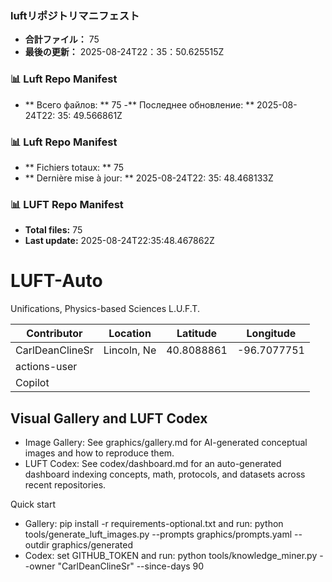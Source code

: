 <!-- LUFT_MANIFEST_JA START -->
### luftリポジトリマニフェスト

-  **合計ファイル：** 75
-  **最後の更新：** 2025-08-24T22：35：50.625515Z
<!-- LUFT_MANIFEST_JA END -->

<!-- LUFT_MANIFEST_RU START -->
### 📊 Luft Repo Manifest

- ** Всего файлов: ** 75
-** Последнее обновление: ** 2025-08-24T22: 35: 49.566861Z
<!-- LUFT_MANIFEST_RU END -->

<!-- LUFT_MANIFEST_FR START -->
### 📊 Luft Repo Manifest

- ** Fichiers totaux: ** 75
- ** Dernière mise à jour: ** 2025-08-24T22: 35: 48.468133Z
<!-- LUFT_MANIFEST_FR END -->

<!-- LUFT_MANIFEST_EN START -->
### 📊 LUFT Repo Manifest

- **Total files:** 75
- **Last update:** 2025-08-24T22:35:48.467862Z

<!-- LUFT_MANIFEST_EN END -->

# LUFT-Auto
Unifications, Physics-based Sciences L.U.F.T.

<!-- LUFT_CONTRIBUTOR_MAP START -->
| Contributor | Location | Latitude | Longitude |
|-------------|----------|----------|-----------|
| CarlDeanClineSr | Lincoln, Ne | 40.8088861 | -96.7077751 |
| actions-user |  |  |  |
| Copilot |  |  |  |

<!-- LUFT_CONTRIBUTOR_MAP END -->

## Visual Gallery and LUFT Codex

- Image Gallery: See graphics/gallery.md for AI-generated conceptual images and how to reproduce them.
- LUFT Codex: See codex/dashboard.md for an auto-generated dashboard indexing concepts, math, protocols, and datasets across recent repositories.

Quick start
- Gallery: pip install -r requirements-optional.txt and run: python tools/generate_luft_images.py --prompts graphics/prompts.yaml --outdir graphics/generated
- Codex: set GITHUB_TOKEN and run: python tools/knowledge_miner.py --owner "CarlDeanClineSr" --since-days 90
